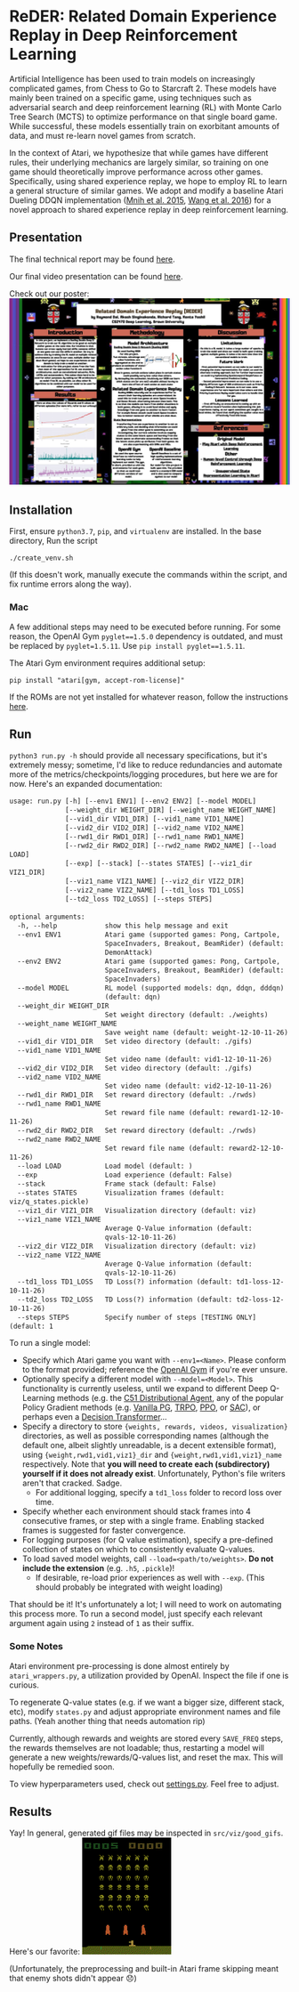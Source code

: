 # ReDER: Related Domain Experience Replay in Deep Reinforcement Learning

Artificial Intelligence has been used to train models on increasingly
complicated games, from Chess to Go to Starcraft 2. These models have
mainly been trained on a specific game, using techniques such as
adversarial search and deep reinforcement learning (RL) with Monte Carlo
Tree Search (MCTS) to optimize performance on that single board game.
While successful, these models essentially train on exorbitant amounts
of data, and must re-learn novel games from scratch.

In the context of Atari, we hypothesize that while games have different
rules, their underlying mechanics are largely similar, so training on
one game should theoretically improve performance across other games.
Specifically, using shared experience replay, we hope to employ RL to
learn a general structure of similar games. We adopt and modify a
baseline Atari Dueling DDQN implementation ([Mnih et al.
2015](https://www.nature.com/articles/nature14236.pdf), [Wang et al.
2016](https://arxiv.org/abs/1511.06581)) for a novel approach to shared
experience replay in deep reinforcement learning.

## Presentation

The final technical report may be found
[here](https://github.com/ringtack/RL-gina/blob/main/report/rl-gina-report.pdf).

Our final video presentation can be found [here](https://youtu.be/udUF2SU7c8Y).

Check out our poster:
![ReDER Poster](ReDER.jpg)


## Installation

First, ensure `python3.7`, `pip`, and `virtualenv` are installed. In the
base directory, Run the script

    ./create_venv.sh

(If this doesn't work, manually execute the commands within the script,
and fix runtime errors along the way).

### Mac

A few additional steps may need to be executed before running. For some
reason, the OpenAI Gym `pyglet==1.5.0` dependency is outdated, and must
be replaced by `pyglet=1.5.11`. Use `pip install pyglet==1.5.11`.

The Atari Gym environment requires additional setup:

    pip install "atari[gym, accept-rom-license]"

If the ROMs are not yet installed for whatever reason, follow the
instructions [here](https://github.com/openai/atari-py#roms).

## Run

`python3 run.py -h` should provide all necessary specifications, but
it's extremely messy; sometime, I'd like to reduce redundancies and
automate more of the metrics/checkpoints/logging procedures, but here we
are for now. Here's an expanded documentation:

    usage: run.py [-h] [--env1 ENV1] [--env2 ENV2] [--model MODEL]
                  [--weight_dir WEIGHT_DIR] [--weight_name WEIGHT_NAME]
                  [--vid1_dir VID1_DIR] [--vid1_name VID1_NAME]
                  [--vid2_dir VID2_DIR] [--vid2_name VID2_NAME]
                  [--rwd1_dir RWD1_DIR] [--rwd1_name RWD1_NAME]
                  [--rwd2_dir RWD2_DIR] [--rwd2_name RWD2_NAME] [--load LOAD]
                  [--exp] [--stack] [--states STATES] [--viz1_dir VIZ1_DIR]
                  [--viz1_name VIZ1_NAME] [--viz2_dir VIZ2_DIR]
                  [--viz2_name VIZ2_NAME] [--td1_loss TD1_LOSS]
                  [--td2_loss TD2_LOSS] [--steps STEPS]

    optional arguments:
      -h, --help            show this help message and exit
      --env1 ENV1           Atari game (supported games: Pong, Cartpole,
                            SpaceInvaders, Breakout, BeamRider) (default:
                            DemonAttack)
      --env2 ENV2           Atari game (supported games: Pong, Cartpole,
                            SpaceInvaders, Breakout, BeamRider) (default:
                            SpaceInvaders)
      --model MODEL         RL model (supported models: dqn, ddqn, dddqn)
                            (default: dqn)
      --weight_dir WEIGHT_DIR
                            Set weight directory (default: ./weights)
      --weight_name WEIGHT_NAME
                            Save weight name (default: weight-12-10-11-26)
      --vid1_dir VID1_DIR   Set video directory (default: ./gifs)
      --vid1_name VID1_NAME
                            Set video name (default: vid1-12-10-11-26)
      --vid2_dir VID2_DIR   Set video directory (default: ./gifs)
      --vid2_name VID2_NAME
                            Set video name (default: vid2-12-10-11-26)
      --rwd1_dir RWD1_DIR   Set reward directory (default: ./rwds)
      --rwd1_name RWD1_NAME
                            Set reward file name (default: reward1-12-10-11-26)
      --rwd2_dir RWD2_DIR   Set reward directory (default: ./rwds)
      --rwd2_name RWD2_NAME
                            Set reward file name (default: reward2-12-10-11-26)
      --load LOAD           Load model (default: )
      --exp                 Load experience (default: False)
      --stack               Frame stack (default: False)
      --states STATES       Visualization frames (default: viz/q_states.pickle)
      --viz1_dir VIZ1_DIR   Visualization directory (default: viz)
      --viz1_name VIZ1_NAME
                            Average Q-Value information (default:
                            qvals-12-10-11-26)
      --viz2_dir VIZ2_DIR   Visualization directory (default: viz)
      --viz2_name VIZ2_NAME
                            Average Q-Value information (default:
                            qvals-12-10-11-26)
      --td1_loss TD1_LOSS   TD Loss(?) information (default: td1-loss-12-10-11-26)
      --td2_loss TD2_LOSS   TD Loss(?) information (default: td2-loss-12-10-11-26)
      --steps STEPS         Specify number of steps [TESTING ONLY] (default: 1

To run a single model:

-   Specify which Atari game you want with `--env1=<Name>`. Please
    conform to the format provided; reference the [OpenAI
    Gym](https://gym.openai.com/envs/#atari) if you're ever unsure.
-   Optionally specify a different model with `--model=<Model>`. This
    functionality is currently useless, until we expand to different
    Deep Q-Learning methods (e.g. the [C51 Distributional
    Agent](https://arxiv.org/pdf/1707.06887.pdf), any of the popular
    Policy Gradient methods (e.g. [Vanilla
    PG](https://spinningup.openai.com/en/latest/algorithms/vpg.html),
    [TRPO](https://spinningup.openai.com/en/latest/algorithms/trpo.html),
    [PPO](https://spinningup.openai.com/en/latest/algorithms/ppo.html),
    or
    [SAC](https://spinningup.openai.com/en/latest/algorithms/sac.html)),
    or perhaps even a [Decision
    Transformer](https://arxiv.org/pdf/2106.01345.pdf)...
-   Specify a directory to store
    `{weights, rewards, videos, visualization}` directories, as well as
    possible corresponding names (although the default one, albeit
    slightly unreadable, is a decent extensible format), using
    `{weight,rwd1,vid1,viz1}_dir` and `{weight,rwd1,vid1,viz1}_name`
    respectively. Note that **you will need to create each
    (subdirectory) yourself if it does not already exist**.
    Unfortunately, Python's file writers aren't that cracked. Sadge.
    -   For additional logging, specify a `td1_loss` folder to record
        loss over time.
-   Specify whether each environment should stack frames into 4
    consecutive frames, or step with a single frame. Enabling stacked
    frames is suggested for faster convergence.
-   For logging purposes (for Q value estimation), specify a pre-defined
    collection of states on which to consistently evaluate Q-values.
-   To load saved model weights, call `--load=<path/to/weights>`. **Do
    not include the extension** (e.g. `.h5`, `.pickle`)!
    -   If desirable, re-load prior experiences as well with `--exp`.
        (This should probably be integrated with weight loading)

That should be it! It's unfortunately a lot; I will need to work on
automating this process more. To run a second model, just specify each
relevant argument again using `2` instead of `1` as their suffix.

### Some Notes

Atari environment pre-processing is done almost entirely by
`atari_wrappers.py`, a utilization provided by OpenAI. Inspect the file
if one is curious.

To regenerate Q-value states (e.g. if we want a bigger size, different
stack, etc), modify `states.py` and adjust appropriate environment names
and file paths. (Yeah another thing that needs automation rip)

Currently, although rewards and weights are stored every `SAVE_FREQ`
steps, the rewards themselves are not loadable; thus, restarting a model
will generate a new weights/rewards/Q-values list, and reset the max.
This will hopefully be remedied soon.

To view hyperparameters used, check out
[settings.py](https://github.com/ringtack/RL-gina/blob/main/src/settings.py).
Feel free to adjust.

## Results

Yay! In general, generated gif files may be inspected in
`src/viz/good_gifs`. Here's our favorite:
![POGGIES MODEL](src/viz/good_gifs/POGGIES_MODEL_350000.gif)

(Unfortunately, the preprocessing and built-in Atari frame 
skipping meant that enemy shots didn't appear 😞)
